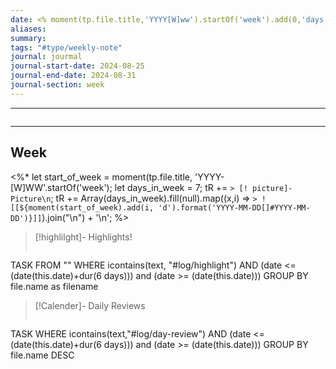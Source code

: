 ```yaml
---
date: <% moment(tp.file.title,'YYYY[W]ww').startOf('week').add(0,'days').format("YYYY-MM-DD") %>
aliases: 
summary: 
tags: "#type/weekly-note"
journal: jourmal
journal-start-date: 2024-08-25
journal-end-date: 2024-08-31
journal-section: week
---
```

---
```calender-nav
```
---

## Week 
<%*
let start_of_week = moment(tp.file.title, 'YYYY-[W]WW'.startOf('week');
let days_in_week = 7;
tR += `> [! picture]- Picture\n`;
tR += Array(days_in_week).fill(null).map((x,i) => `> !
[[${moment(start_of_week).add(i, 'd').format('YYYY-MM-DD[]#YYYY-MM-DD')}]]`).join("\n") + '\n';
%>

>[!highlilght]- Highlights!
>```dataview
TASK
FROM ""
WHERE icontains(text, "#log/highlight")
AND (date <= (date(this.date)+dur(6 days))) and (date >= (date(this.date)))
GROUP BY file.name as filename


>[!Calender]- Daily Reviews
>```dataview
TASK
WHERE icontains(text,"#log/day-review")
AND (date <= (date(this.date)+dur(6 days))) and (date >= (date(this.date)))
GROUP BY file.name DESC


